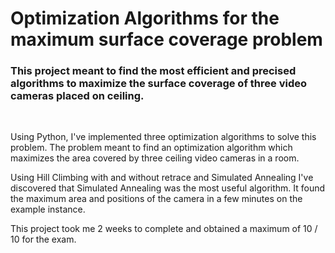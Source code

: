 # Optimization Algorithms for the maximum surface coverage problem

### This project meant to find the most efficient and precised algorithms to maximize the surface coverage of three video cameras placed on ceiling.
</br>

Using Python, I've implemented three optimization algorithms to solve this problem. The problem meant to find an optimization algorithm which maximizes the area covered by three ceiling video cameras in a room.

Using Hill Climbing with and without retrace and Simulated Annealing I've discovered that Simulated Annealing was the most useful algorithm. It found the maximum area and positions of the camera in a few minutes on the example instance.

This project took me 2 weeks to complete and obtained a maximum of 10 / 10 for the exam.